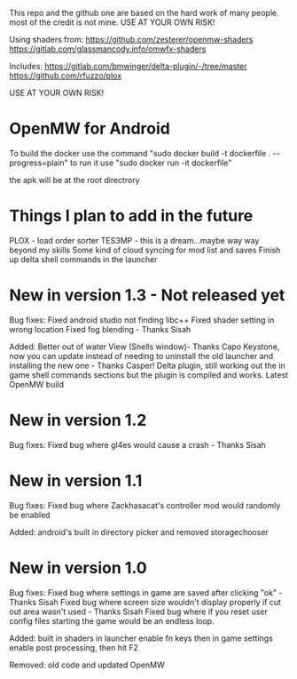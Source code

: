 This repo and the github one are based on the hard work of many people. most of the credit is not mine.
USE AT YOUR OWN RISK!

Using shaders from:
    https://github.com/zesterer/openmw-shaders
    https://gitlab.com/glassmancody.info/omwfx-shaders

Includes:
    https://gitlab.com/bmwinger/delta-plugin/-/tree/master
    https://github.com/rfuzzo/plox

USE AT YOUR OWN RISK!

# OpenMW for Android
To build the docker use the command "sudo docker build -t dockerfile . --progress=plain"
to run it use "sudo docker run -it dockerfile"

the apk will be at the root directrory

# Things I plan to add in the future
PLOX - load order sorter
TES3MP - this is a dream...maybe way way beyond my skills
Some kind of cloud syncing for mod list and saves
Finish up delta shell commands in the launcher

# New in version 1.3 - Not released yet
Bug fixes:
    Fixed android studio not finding libc++
    Fixed shader setting in wrong location
    Fixed fog blending - Thanks Sisah

Added:
    Better out of water View (Snells window)- Thanks Capo
    Keystone, now you can update instead of needing to uninstall the old launcher and installing the new one - Thanks Casper!
    Delta plugin, still working out the in game shell commands sections but the plugin is compiled and works.
    Latest OpenMW build

# New in version 1.2
Bug fixes:
    Fixed bug where gl4es would cause a crash - Thanks Sisah

# New in version 1.1
Bug fixes:
    Fixed bug where Zackhasacat's controller mod would randomly be enabled

Added:
    android's built in directory picker and removed storagechooser

# New in version 1.0
Bug fixes:
    Fixed bug where settings in game are saved after clicking "ok" - Thanks Sisah
    Fixed bug where screen size wouldn't display properly if cut out area wasn't used - Thanks Sisah
    Fixed bug where if you reset user config files starting the game would be an endless loop.

Added:
    built in shaders in launcher enable fn keys then in game settings enable post processing, then hit F2

Removed:
    old code and updated OpenMW        
